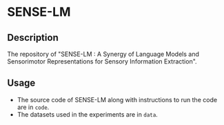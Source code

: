 # SENSE-LM

## Description

The repository of "SENSE-LM : A Synergy of Language Models and Sensorimotor Representations for Sensory Information Extraction".

## Usage
- The source code of SENSE-LM along with instructions to run the code are in ```code```.
- The datasets used in the experiments are in ```data```.


